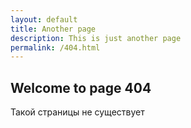 ```yaml
---
layout: default
title: Another page
description: This is just another page
permalink: /404.html
---
```


## Welcome to page 404
Такой страницы не существует

